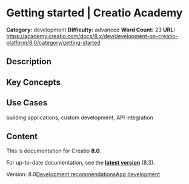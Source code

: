 # Getting started | Creatio Academy

**Category:** development **Difficulty:** advanced **Word Count:** 23 **URL:**
https://academy.creatio.com/docs/8.x/dev/development-on-creatio-platform/8.0/category/getting-started

## Description

## Key Concepts

## Use Cases

building applications, custom development, API integration

## Content

This is documentation for Creatio **8.0**.

For up-to-date documentation, see the
**[latest version](/docs/8.x/dev/development-on-creatio-platform/category/getting-started)**
(8.3).

Version:
8.0[Development recommendations](/docs/8.x/dev/development-on-creatio-platform/8.0/getting-started/development-recommendations)[App development](/docs/8.x/dev/development-on-creatio-platform/8.0/category/app-development)
